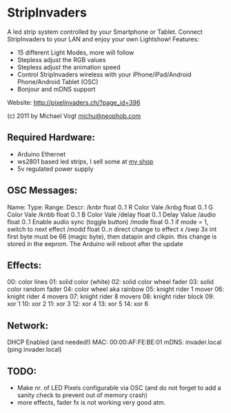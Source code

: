 # StripInvaders

A led strip system controlled by your Smartphone or Tablet. Connect StripInvaders to your LAN and enjoy your own 
Lightshow! Features:

* 15 different Light Modes, more will follow
* Stepless adjust the RGB values​​
* Stepless adjust the animation speed
* Control StripInvaders wireless with your iPhone/iPad/Android Phone/Android Tablet (OSC)
* Bonjour and mDNS support

Website: http://pixelinvaders.ch/?page_id=396

(c) 2011 by Michael Vogt <michu@neophob.com>


## Required Hardware:

* Arduino Ethernet
* ws2801 based led strips, I sell some at [my shop](http://pixelinvaders.ch/?page_id=390)
* 5v regulated power supply


## OSC Messages:

Name:   Type:   Range:   Descr:
/knbr   float   0..1     R Color Vale
/knbg   float   0..1     G Color Vale
/knbb   float   0..1     B Color Vale
/delay  float   0..1     Delay Value
/audio  float   0..1     Enable audio sync (toggle button)
/mode   float   0..1     if mode = 1, switch to next effect
/modd   float   0..n     direct change to effect x
/swp    3x int           first byte must be 66 (magic byte), then datapin and clkpin. this change is 
                         stored in the eeprom. The Arduino will reboot after the update


## Effects:

00: color lines
01: solid color (white)
02: solid color wheel fader
03: solid color random fader
04: color wheel aka rainbow
05: knight rider 1 mover
06: knight rider 4 movers
07: knight rider 8 movers
08: knight rider block
09: xor 1
10: xor 2
11: xor 3
12: xor 4
13: xor 5
14: xor 6


## Network:

  DHCP Enabled (and needed!)
  MAC: 00:00:AF:FE:BE:01
  mDNS: invader.local (ping invader.local)


## TODO:

* Make nr. of LED Pixels configurable via OSC (and do not forget to add a sanity check to prevent out of memory crash)
* more effects, fader fx is not working very good atm.
